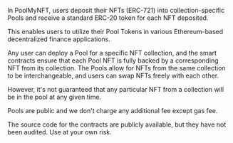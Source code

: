 In PoolMyNFT, users deposit their NFTs (ERC-721) into collection-specific Pools and receive a standard ERC-20 token for each NFT deposited.

This enables users to utilize their Pool Tokens in various Ethereum-based decentralized finance applications.

Any user can deploy a Pool for a specific NFT collection, and the smart contracts ensure that each Pool NFT is fully backed by a corresponding NFT from its collection. The Pools allow for NFTs from the same collection to be interchangeable, and users can swap NFTs freely with each other.

However, it's not guaranteed that any particular NFT from a collection will be in the pool at any given time.

Pools are public and we don't charge any additional fee except gas fee.

The source code for the contracts are publicly available, but they have not been audited. Use at your own risk.